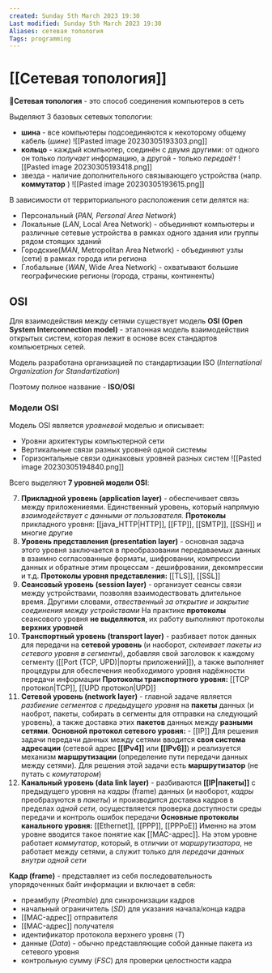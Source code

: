 ```yaml
---
created: Sunday 5th March 2023 19:30
Last modified: Sunday 5th March 2023 19:30
Aliases: сетевая топология
Tags: programming
---
```


# [[Сетевая топология]]

📌**Сетевая топология** - это способ соединения компьютеров в сеть

Выделяют 3 базовых сетевых топологии:
- **шина** - все компьютеры подсоединяются к некоторому общему кабель (*шине*)
![[Pasted image 20230305193303.png]]
- **кольцо** - каждый компьютер, соединён с двумя другими: от одного он только *получает* информацию, а другой - только *передаёт* 
![[Pasted image 20230305193418.png]]
- звезда - наличие дополнительного связывающего устройства (напр. **коммутатор** )
![[Pasted image 20230305193615.png]]

В зависимости от территориального расположения сети делятся на:

- Персональный (*PAN, Personal Area Network*)
- Локальные (*LAN*, Local Area Network) - объединяют компьютеры и различные сетевые устройства в рамках одного здания или группы рядом стоящих зданий
- Городские(*MAN*, Metropolitan Area Network) - объединяют узлы (сети) в рамках города или региона
- Глобальные (*WAN*, Wide Area Network) - охватывают большие географические регионы (города, страны, континенты)

## OSI
Для взаимодействия между сетями существует модель **OSI (Open System Interconnection model)** - эталонная модель взаимодействия открытых систем, которая лежит в основе всех стандартов компьюетрных сетей. 

Модель разработана организацией по стандартизации ISO (*International Organization for Standartization*)

Поэтому полное название - **ISO/OSI**

### Модели OSI

Модель OSI является *уровневой* моделью и описывает:
- Уровни архитектуры компьютерной сети
- Вертикальные связи разных уровней одной системы
- Горизонтальные связи одинаковых уровней разных систем
![[Pasted image 20230305194840.png]]

Всего выделяют **7 уровней модели OSI**:

7. **Прикладной уровень (application layer)** - обеспечивает связь между приложениеями. Единственный уровень, который напрямую *взаимодействует с данными от пользователя.*
**Протоколы** прикладного уровня: [[java_HTTP|HTTP]], [[FTP]], [[SMTP]], [[SSH]] и многие другие
6. **Уровень представления (presentation layer)** - основная задача этого уровня заключается в преобразовании передаваемых данных в взаимно согласованные форматы, шифровании, компрессии данных и обратные этим процессам - дешифровании, декомпрессии и т.д.
**Протоколы уровня представления:** [[TLS]], [[SSL]]
5. **Сеансовый уровень (session layer)** - организует сеансы связи между устройствами, позволяя взаимодествовать длительное время. Другими словами, *отвественный за открытие и закрытие соединения между устройствами*
На практике **протоколы** сеансового уровня **не выделяются**, их работу выполняют протоколы **верхних уровней** 
4. **Транспортный уровень (transport layer)** - разбивает поток данных для передачи на **сетевой уровень** (и наоборот, *склеивает пакеты из сетевого уровня в сегменты*), добавляя свой заголовок к каждому сегменту ([[Port (TCP, UPD)|порты приложений]]), а также выполняет процедуры для обеспечения необходимого уровня надёжности передачи информации
**Протоколы транспортного уровня:** [[TCP протокол|TCP]], [[UPD протокол|UPD]]
3. **Сетевой уровень (network layer)** - главной задаче является *разбиение сегментов с предыдущего уровня* на **пакеты** данных (и наоброт, пакеты, собирать в сегменты для отправки на следующий уровень), а также доставка этих **пакетов** данных между **разными сетями**. 
**Основной протокол сетевого уровня:** - [[IP]]
Для решения задачи передачи данных между сетями вводится **своя система адресации** (сетевой адрес **[[IPv4]]** или **[[IPv6]]**) и реализуется механизм **маршрутизации** (определение пути передачи данных между сетями). Для решения этой задачи есть **маршрутизатор** (не путать с *комутатором*)
2. **Канальный уровень (data link layer)** - разбиваются **[[IP|пакеты]]** с предыдущего уровня на *кадры* (frame) данных (и наоборот, *кадры* преобразуются в *пакеты*) и производится доставка кадров в пределах *одной сети*, осуществляется проверка доступности среды передачи и контроль ошибок передачи
**Основные протоколы канального уровня:** [[Ethernet]], [[PPP]], [[PPPoE]]
Именно на этом уровне вводится такое понятие как [[MAC-адрес]]. На этом уровне работает *коммутатор*, который, в отличии от *маршрутизатора*, не работает между сетями, а служит только для *передачи данных внутри одной сети*

**Кадр (frame)** - представляет из себя последовательность упорядоченных байт информации и включает в себя:
- преамбулу (*Preamble*) для синхронизации кадров
- начальный ограничитель (*SD*) для указания начала/конца кадра
- [[MAC-адрес]] отправителя
- [[MAC-адрес]] получателя
- идентификатор протокола верхнего уровня (*T*)
- данные (*Data*) - обычно представляющие собой данные пакета из сетевого уровня
- контрольную сумму (*FSC*) для проверки целостности кадра
